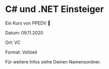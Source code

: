 # C# und .NET Einsteiger

Ein Kurs von PPEDV :rocket:

Datum: 09.11.2020

Ort: VC

Format: Vollzeit

Für weitere Infos siehe Deinen Namensordner.
